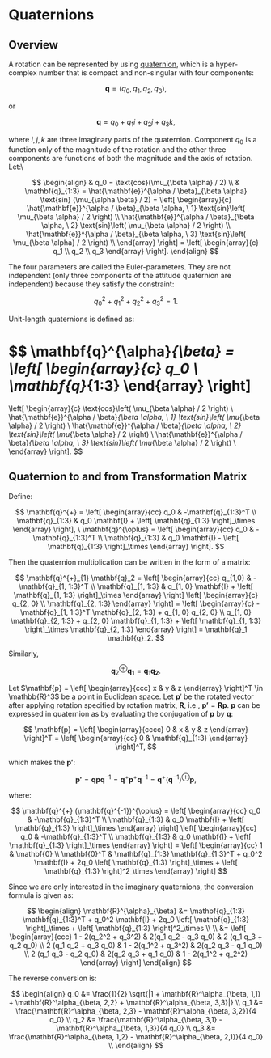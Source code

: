 # Quaternions

## Overview

A rotation can be represented by using [quaternion](https://en.wikipedia.org/wiki/Quaternions_and_spatial_rotation#:~:text=The%20representation%20of%20a%20rotation,the%20axis%20and%20the%20angle.), which is a hyper-complex number that is compact and non-singular with four components:

$$
\mathbf{q} = \left(q_0, q_1, q_2, q_3\right),
$$

or 

$$
\mathbf{q} = q_0 + q_1i + q_2j + q_3k,
$$

where $i, j, k$ are three imaginary parts of the quaternion. Component $q_0$ is a function only of the magnitude of the rotation 
and the other three components are functions of both the magnitude and the axis of rotation. Let:\

$$
\begin{align}
& q_0 = \text{cos}(\mu_{\beta \alpha} / 2) \\
& \mathbf{q}_{1:3} = \hat{\mathbf{e}}^{\alpha / \beta}_{\beta \alpha} \text{sin} (\mu_{\alpha \beta} / 2) = 
\left[
\begin{array}{c}
\hat{\mathbf{e}}^{\alpha / \beta}_{\beta \alpha, \ 1} \text{sin}\left( \mu_{\beta \alpha} / 2 \right) \\
\hat{\mathbf{e}}^{\alpha / \beta}_{\beta \alpha, \ 2} \text{sin}\left( \mu_{\beta \alpha} / 2 \right) \\
\hat{\mathbf{e}}^{\alpha / \beta}_{\beta \alpha, \ 3} \text{sin}\left( \mu_{\beta \alpha} / 2 \right) \\
\end{array}
\right] = 
\left[
\begin{array}{c}
q_1 \\
q_2 \\
q_3
\end{array}
\right].
\end{align}
$$

The four parameters are called the Euler-parameters. They are not independent (only three 
components of the attitude quaternion are independent) because they satisfy the constraint:

$$
q_0^2 + q^2_{1} + q^2_{2} + q^2_{3} = 1.
$$

Unit-length quaternions is defined as:

$$
\mathbf{q}^{\alpha}_{\beta} = 
\left[
\begin{array}{c}
q_0 \\
\mathbf{q}_{1:3}
\end{array}
\right]
=
\left[
\begin{array}{c}
\text{cos}\left( \mu_{\beta \alpha} / 2 \right) \\
\hat{\mathbf{e}}^{\alpha / \beta}_{\beta \alpha, \ 1} \text{sin}\left( \mu_{\beta \alpha} / 2 \right) \\
\hat{\mathbf{e}}^{\alpha / \beta}_{\beta \alpha, \ 2} \text{sin}\left( \mu_{\beta \alpha} / 2 \right) \\
\hat{\mathbf{e}}^{\alpha / \beta}_{\beta \alpha, \ 3} \text{sin}\left( \mu_{\beta \alpha} / 2 \right) \\
\end{array}
\right].
$$

## Quaternion to and from Transformation Matrix

Define:

$$
\mathbf{q}^{+} = 
\left[ 
\begin{array}{cc}
q_0 & -\mathbf{q}_{1:3}^T \\
\mathbf{q}_{1:3} & q_0 \mathbf{I} + \left[ \mathbf{q}_{1:3} \right]_\times
\end{array}
\right], \
\mathbf{q}^{\oplus} = 
\left[ 
\begin{array}{cc}
q_0 & -\mathbf{q}_{1:3}^T \\
\mathbf{q}_{1:3} & q_0 \mathbf{I} - \left[ \mathbf{q}_{1:3} \right]_\times
\end{array}
\right].
$$

Then the quaternion multiplication can be written in the form of a matrix:

$$
\mathbf{q}^{+}_{1} \mathbf{q}_2 = 
\left[ 
\begin{array}{cc}
q_{1,0} & -\mathbf{q}_{1, 1:3}^T \\
\mathbf{q}_{1, 1:3} & q_{1, 0} \mathbf{I} + \left[ \mathbf{q}_{1, 1:3} \right]_\times
\end{array}
\right]
\left[
\begin{array}{c}
q_{2, 0} \\
\mathbf{q}_{2, 1:3}
\end{array}
\right] = 
\left[
\begin{array}{c}
-\mathbf{q}_{1, 1:3}^T \mathbf{q}_{2, 1:3} + q_{1, 0} q_{2, 0} \\
q_{1, 0} \mathbf{q}_{2, 1:3} + q_{2, 0} \mathbf{q}_{1, 1:3} + \left[ \mathbf{q}_{1, 1:3} \right]_\times \mathbf{q}_{2, 1:3}
\end{array}
\right] = \mathbf{q}_1 \mathbf{q}_2.
$$

Similarly,

$$
\mathbf{q}^{\oplus}_2 \mathbf{q_1} = \mathbf{q}_1 \mathbf{q_2}.
$$

Let $\mathbf{p} = \left[
\begin{array}{ccc}
x & y & z
\end{array} \right]^T \in \mathbb{R}^3$  be a point in Euclidean space. Let $\mathbf{p}'$ be the rotated vector after applying rotation specified by
rotation matrix, $\mathbf{R}$, i.e., $\mathbf{p'} = \mathbf{R} \mathbf{p}$. $\mathbf{p}$ can be expressed in quaternion as by evaluating the
conjugation of $\mathbf{p}$ by $\mathbf{q}$:

$$
\mathbf{p} = 
\left[
\begin{array}{cccc}
0 & x & y & z
\end{array}
\right]^T = 
\left[
\begin{array}{cc}
0 & \mathbf{q}_{1:3}
\end{array}
\right]^T,
$$

which makes the $\mathbf{p'}$:

$$
\mathbf{p'} = \mathbf{q} \mathbf{p} \mathbf{q}^{-1} = \mathbf{q}^{+} \mathbf{p}^{+} \mathbf{q}^{-1} = \mathbf{q}^{+} (\mathbf{q}^{-1})^{\oplus}  \mathbf{p},
$$

where:

$$
\mathbf{q}^{+} (\mathbf{q}^{-1})^{\oplus} = 
\left[
\begin{array}{cc}
q_0 & -\mathbf{q}_{1:3}^T \\
\mathbf{q}_{1:3} & q_0 \mathbf{I} + \left[ \mathbf{q}_{1:3} \right]_\times
\end{array}
\right]
\left[
\begin{array}{cc}
q_0 & -\mathbf{q}_{1:3}^T \\
\mathbf{q}_{1:3} & q_0 \mathbf{I} + \left[ \mathbf{q}_{1:3} \right]_\times
\end{array}
\right] = 
\left[
\begin{array}{cc}
1 & \mathbf{0} \\
\mathbf{0}^T & \mathbf{q}_{1:3} \mathbf{q}_{1:3}^T + q_0^2 \mathbf{I} + 2q_0 \left[ \mathbf{q}_{1:3} \right]_\times + \left[ \mathbf{q}_{1:3} \right]^2_\times
\end{array}
\right]
$$

Since we are only interested in the imaginary quaternions, the conversion formula is given as:

$$
\begin{align}
\mathbf{R}^{\alpha}_{\beta} &= \mathbf{q}_{1:3} \mathbf{q}_{1:3}^T + q_0^2 \mathbf{I} + 2q_0 \left[ \mathbf{q}_{1:3} \right]_\times + \left[ \mathbf{q}_{1:3} \right]^2_\times \\ \\
&= 
\left[
\begin{array}{ccc}
1 - 2(q_2^2 + q_3^2) & 2(q_1 q_2 - q_3 q_0) & 2 (q_1 q_3 + q_2 q_0) \\
2 (q_1 q_2 + q_3 q_0) & 1 - 2(q_1^2 + q_3^2) & 2(q_2 q_3 - q_1 q_0) \\
2 (q_1 q_3 - q_2 q_0) & 2(q_2 q_3 + q_1 q_0) & 1 - 2(q_1^2 + q_2^2)
\end{array}
\right]
\end{align}
$$

The reverse conversion is:

$$
\begin{align}
q_0 &= \frac{1}{2} \sqrt{|1 + \mathbf{R}^\alpha_{\beta, 1,1} + \mathbf{R}^\alpha_{\beta, 2,2} + \mathbf{R}^\alpha_{\beta, 3,3}|} \\
q_1 &= \frac{\mathbf{R}^\alpha_{\beta, 2,3} - \mathbf{R}^\alpha_{\beta, 3,2}}{4 q_0} \\
q_2 &= \frac{\mathbf{R}^\alpha_{\beta, 3,1} - \mathbf{R}^\alpha_{\beta, 1,3}}{4 q_0} \\
q_3 &= \frac{\mathbf{R}^\alpha_{\beta, 1,2} - \mathbf{R}^\alpha_{\beta, 2,1}}{4 q_0} \\
\end{align}
$$